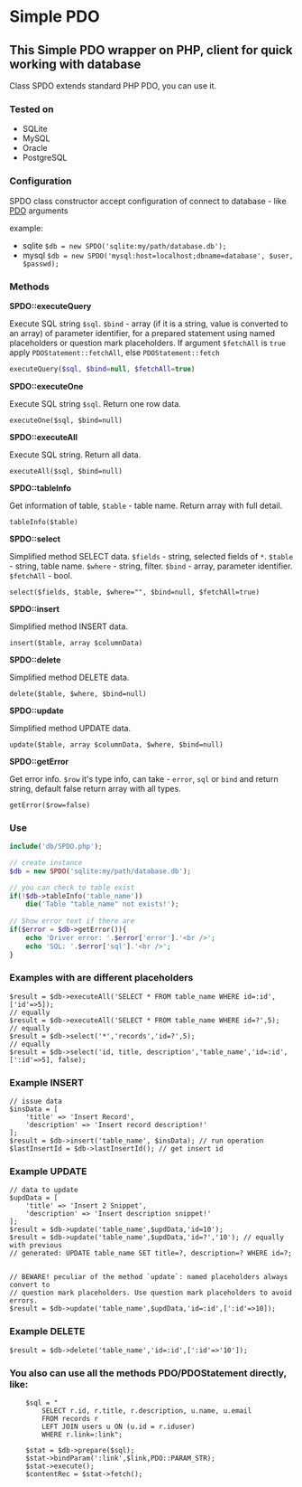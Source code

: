 # Simple PDO

## This Simple PDO wrapper on PHP, client for quick working with database
Class SPDO extends standard PHP PDO, you can use it.

### Tested on
- SQLite
- MySQL
- Oracle
- PostgreSQL


### Configuration
SPDO class constructor accept configuration of connect to database - like [PDO](http://php.net/manual/en/pdo.construct.php) arguments


example:
- sqlite `$db = new SPDO('sqlite:my/path/database.db');`
- mysql `$db = new SPDO('mysql:host=localhost;dbname=database', $user, $passwd);`


### Methods

**SPDO::executeQuery**

Execute SQL string `$sql`. `$bind` - array (if it is a string, value is converted to an array) of parameter identifier, for a prepared statement using named placeholders or question mark placeholders. If argument `$fetchAll` is `true` apply `PDOStatement::fetchAll`, else `PDOStatement::fetch`
```php
executeQuery($sql, $bind=null, $fetchAll=true)
```

**SPDO::executeOne**

Execute SQL string `$sql`. Return one row data. 
```
executeOne($sql, $bind=null)
```

**SPDO::executeAll**

Execute SQL string. Return all data.
```
executeAll($sql, $bind=null)
```

**SPDO::tableInfo**

Get information of table, `$table` - table name. Return array with full detail.
```
tableInfo($table) 
```

**SPDO::select**

Simplified method SELECT data. `$fields` - string, selected fields of `*`. `$table` - string, table name. `$where` - string, filter. `$bind` - array, parameter identifier. `$fetchAll` - bool. 
```
select($fields, $table, $where="", $bind=null, $fetchAll=true)
```

**SPDO::insert**

Simplified method INSERT data.
```
insert($table, array $columnData)
```

**SPDO::delete**

Simplified method DELETE data.
```
delete($table, $where, $bind=null)
```

**SPDO::update**

Simplified method UPDATE data.
```
update($table, array $columnData, $where, $bind=null)
```

**SPDO::getError**

Get error info. `$row` it's type info, can take - `error`, `sql` or `bind` and return string, default false return array with all types.
```
getError($row=false)
```


### Use
```php
include('db/SPDO.php');

// create instance
$db = new SPDO('sqlite:my/path/database.db');

// you can check to table exist
if(!$db->tableInfo('table_name'))
    die('Table "table_name" not exists!');
    
// Show error text if there are
if($error = $db->getError()){
    echo 'Driver error: '.$error['error'].'<br />';
    echo 'SQL: '.$error['sql'].'<br />';
}
```


### Examples with are different placeholders
```
$result = $db->executeAll('SELECT * FROM table_name WHERE id=:id',['id'=>5]);
// equally
$result = $db->executeAll('SELECT * FROM table_name WHERE id=?',5);
// equally
$result = $db->select('*','records','id=?',5);
// equally
$result = $db->select('id, title, description','table_name','id=:id',[':id'=>5], false);
```


### Example INSERT
```
// issue data
$insData = [
    'title' => 'Insert Record',
    'description' => 'Insert record description!'
];
$result = $db->insert('table_name', $insData); // run operation
$lastInsertId = $db->lastInsertId(); // get insert id
```


### Example UPDATE
```
// data to update
$updData = [
    'title' => 'Insert 2 Snippet',
    'description' => 'Insert description snippet!'
];
$result = $db->update('table_name',$updData,'id=10');
$result = $db->update('table_name',$updData,'id=?','10'); // equally with previous
// generated: UPDATE table_name SET title=?, description=? WHERE id=?;


// BEWARE! peculiar of the method `update`: named placeholders always convert to 
// question mark placeholders. Use question mark placeholders to avoid errors.
$result = $db->update('table_name',$updData,'id=:id',[':id'=>10]);
```


### Example DELETE
```
$result = $db->delete('table_name','id=:id',[':id'=>'10']);
```


### You also can use all the methods PDO/PDOStatement directly, like:
```
    $sql = "
        SELECT r.id, r.title, r.description, u.name, u.email
        FROM records r
        LEFT JOIN users u ON (u.id = r.iduser)
        WHERE r.link=:link";

    $stat = $db->prepare($sql);
    $stat->bindParam(':link',$link,PDO::PARAM_STR);
    $stat->execute();
    $contentRec = $stat->fetch();
```


